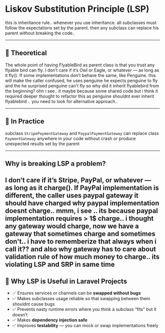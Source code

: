 # Liskov Substitution Principle (LSP)

this is inheritance rule.. whenever you use inheritance. all subclasses must follow the expectations set by the parent. then any subclass can replace his parent without breaking the code.. 


---

## 🔧 Theoretical
The whole point of having FlyableBird as parent class is that you trust any flyable bird can fly. I don’t care if it’s Owl or Eagle, or whatever — as long as it fly(). If some implementations don’t behave the same, like Penguine. this will make the caller confused, he uses penguine he expects penguine to fly and the he surprised penguine can't fly so why did it inherit flyablebird from the beginning? ohh i see.. it maybe because some shared code but i think it required deeper thought to refactor this as penguine shouldnt ever inherit flyablebird .. you need to look for alternative approach..

---

## 🔧 In Practice
subclass `StripePaymentGateway` and `PaypalPaymentGateway` can replace class `PaymentGateway` anywhere in your code without crash or produce unexpected results set by the parent

---

## Why is breaking LSP a problem?
I don’t care if it’s Stripe, PayPal, or whatever — as long as it charge(). If PayPal implementation is different, the caller uses paypal gateway it should have charged why paypal implementation doesnt charge.. mmm, i see .. its because paypal implementation requires > 1$ charge.. i thought any gateway would charge, now we have a gateway that sometimes charge and sometimes don't.. i have to rememberize that always when i call it?? and also why gateway has to care about validation rule of how much money to charge.. its violating LSP and SRP in same time
---

## 🎯 Why LSP is Useful in Laravel Projects
- ✅ Ensures services or channels can be **swapped without bugs**  
- ✅ Makes subclasses usage reliable so that swapping between them shouldnt cause bugs  
- ✅ Prevents nasty runtime errors where you think a subclass “fits” but it doesn’t  
- ✅ Makes **dependency injection safe**  
- ✅ Improves **testability** — you can mock or swap implementations freely  